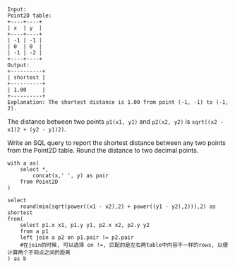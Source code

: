 ```
Input: 
Point2D table:
+----+----+
| x  | y  |
+----+----+
| -1 | -1 |
| 0  | 0  |
| -1 | -2 |
+----+----+
Output: 
+----------+
| shortest |
+----------+
| 1.00     |
+----------+
Explanation: The shortest distance is 1.00 from point (-1, -1) to (-1, 2).

```
The distance between two points `p1(x1, y1)` and `p2(x2, y2)` is `sqrt((x2 - x1)2 + (y2 - y1)2)`.

Write an SQL query to report the shortest distance between any two points from the Point2D table. Round the distance to two decimal points.


```
with a as(
    select *,
        concat(x,' ', y) as pair
    from Point2D
)

select
    round(min(sqrt(power((x1 - x2),2) + power((y1 - y2),2))),2) as shortest
from(
    select p1.x x1, p1.y y1, p2.x x2, p2.y y2
    from a p1
    left join a p2 on p1.pair != p2.pair
    #在join的时候, 可以选择 on !=, 匹配的是左右两table中内容不一样的rows, 以便计算两个不同点之间的距离
) as b 
```

